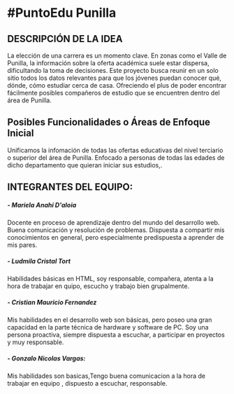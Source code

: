 <h1>#PuntoEdu Punilla</h1>
</p>

</p>
<h2>DESCRIPCIÓN DE LA IDEA</h2>
La elección de una carrera es un momento clave. En zonas como el Valle de Punilla, la información sobre la oferta académica suele estar dispersa, dificultando la toma de decisiones. Este proyecto busca reunir en un solo sitio todos los datos relevantes para que los jóvenes puedan conocer qué, dónde, cómo estudiar cerca de casa. Ofreciendo el plus de poder encontrar fácilmente posibles compañeros de estudio que se encuentren dentro del área de Punilla.
<h2>Posibles Funcionalidades o Áreas de Enfoque Inicial</h2>
Unificamos la infomación de todas las ofertas educativas del nivel terciario o superior del área de Punilla. Enfocado a personas de todas las edades de dicho departamento que quieran iniciar sus estudios,.
<h2>INTEGRANTES DEL EQUIPO:</h2>
</p>
<h5>- Mariela Anahi D'aloia</h5>
</p>   Docente en proceso de aprendizaje dentro del mundo del desarrollo web. Buena comunicación y resolución de problemas. Dispuesta a compartir mis conocimientos en general, pero especialmente predispuesta a aprender de mis pares. 
<h5>- Ludmila Cristal Tort</h5>
Habilidades básicas en HTML, soy responsable, compañera, atenta a la hora de trabajar en quipo, escucho y trabajo bien grupalmente.
</p>
<h5>- Cristian Mauricio Fernandez</h5>
Mis habilidades en el desarrollo web son básicas, pero poseo una gran capacidad en la parte técnica de hardware y software de PC. Soy una persona proactiva, siempre dispuesta a escuchar, a participar en proyectos y muy responsable.
</p>
<h5>- Gonzalo Nicolas Vargas:</h5>
Mis habilidades son basicas,Tengo buena comunicacion a la hora de trabajar en equipo , dispuesto a escuchar, responsable.
</p>
